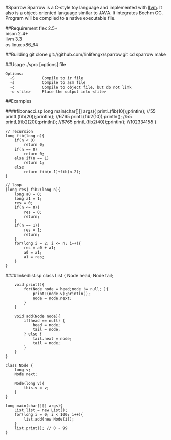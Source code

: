 #Sparrow
Sparrow is a C-style toy language and implemented with [llvm](http://llvm.rog).
It also is a object-oriented language similar to JAVA. It integrates Boehm GC. Program will be complied to a native executable file.

##Requirement
flex 2.5+  
bison 2.4+  
llvm 3.3  
os linux x86_64  

##Building
    git clone git://github.com/linlifengx/sparrow.git
    cd sparrow
    make

##Usage
    ./sprc [options] file

    Options:
      -S            Compile to ir file
      -s            Compile to asm file
      -c            Compile to object file, but do not link
      -o <file>     Place the output into <file>

##Examples

####fibonacci.sp
	long main(char[][] args){
		printL(fib(10));println(); //55
		printL(fib(20));println(); //6765
		printL(fib2(10));println(); //55
		printL(fib2(20));println(); //6765
		printL(fib2(40));println(); //102334155
	}
	
	// recursion
	long fib(long n){
		if(n < 0)
			return 0;
		if(n == 0)
			return 0;
		else if(n == 1)
			return 1;
		else
			return fib(n-1)+fib(n-2);
	}
	
	// loop
	[long res] fib2(long n){
		long a0 = 0;
		long a1 = 1;
		res = 0;
		if(n <= 0){
			res = 0;
			return;
		}
		if(n == 1){
			res = 1;
			return;
		}
		for(long i = 2; i <= n; i++){
			res = a0 + a1;
			a0 = a1;
			a1 = res;
		}
	}

####linkedlist.sp
	class List {
		Node head;
		Node tail;
		
		void print(){
			for(Node node = head;node != null; ){
				printL(node.v);println();
				node = node.next;
			}
		}
		
		void add(Node node){
			if(head == null) {
				head = node;
				tail = node;
			} else {
				tail.next = node;
				tail = node;
			}
		}
	}
	
	class Node {
		long v;
		Node next;
		
		Node(long v){
			this.v = v;
		}
	}
	
	long main(char[][] args){
		List list = new List();
		for(long i = 0; i < 100; i++){
			list.add(new Node(i));
		}
		list.print(); // 0 - 99
	}
